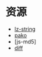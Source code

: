 # 资源
- [lz-string](https://github.com/pieroxy/lz-string/)
- [pako](https://github.com/nodeca/pako)
- [js-md5]
- [diff](https://www.npmjs.com/package/diff)